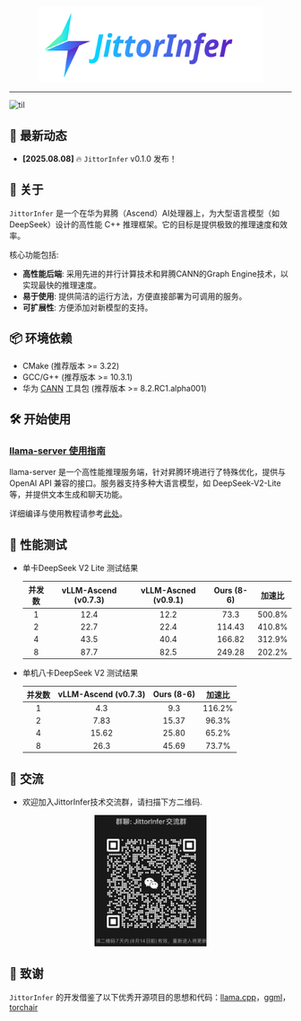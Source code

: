 <div align="center" id="HWInfer-top">
<!-- TODO: 请替换为您的项目 Logo -->
<img src="./assets/logo.svg" alt="logo" width="400" margin="10px"></img>
</div>

--------------------------------------------------------------------------------

![til](./assets/demo.gif)

## 📰 最新动态
- **[2025.08.08]** 🔥 `JittorInfer` v0.1.0 发布！

## 📖 关于
`JittorInfer` 是一个在华为昇腾（Ascend）AI处理器上，为大型语言模型（如 DeepSeek）设计的高性能 C++ 推理框架。它的目标是提供极致的推理速度和效率。

核心功能包括:
- **高性能后端**: 采用先进的并行计算技术和昇腾CANN的Graph Engine技术，以实现最快的推理速度。
- **易于使用**: 提供简洁的运行方法，方便直接部署为可调用的服务。
- **可扩展性**: 方便添加对新模型的支持。

## 📦 环境依赖

- CMake (推荐版本 >= 3.22)
- GCC/G++ (推荐版本 >= 10.3.1)
- 华为 [CANN](https://www.hiascend.com/developer/download/community/result?module=cann) 工具包 (推荐版本 >= 8.2.RC1.alpha001)

## 🛠️ 开始使用
### [llama-server 使用指南](./examples/README.md)

llama-server 是一个高性能推理服务端，针对昇腾环境进行了特殊优化，提供与 OpenAI API 兼容的接口。服务器支持多种大语言模型，如 DeepSeek-V2-Lite 等，并提供文本生成和聊天功能。

详细编译与使用教程请参考[此处](./examples/README.md)。

## 🚀 性能测试
- 单卡DeepSeek V2 Lite 测试结果

    | 并发数 | vLLM-Ascend (v0.7.3) | vLLM-Ascned (v0.9.1) | Ours (8-6) | 加速比   |
    |:-------:|:---------------------:|:---------------------:|:-----------:|:---------:|
    | 1       | 12.4                  | 12.2                  | 73.3        | 500.8%    |
    | 2       | 22.7                  | 22.4                  | 114.43      | 410.8%    |
    | 4       | 43.5                  | 40.4                  | 166.82      | 312.9%    |
    | 8       | 87.7                  | 82.5                  | 249.28      | 202.2%    |

- 单机八卡DeepSeek V2 测试结果

    | 并发数 | vLLM-Ascend (v0.7.3) | Ours (8-6) | 加速比 |
    |:-------:|:---------------------:|:-----------:|:-------:|
    | 1       | 4.3                   | 9.3         | 116.2%   |
    | 2       | 7.83                  | 15.37       | 96.3%   |
    | 4       | 15.62                 | 25.80       | 65.2%   |
    | 8       | 26.3                  | 45.69       | 73.7%   |

## 📢 交流
- 欢迎加入JittorInfer技术交流群，请扫描下方二维码.

<div align="center">
<img src="./assets/qrcode.png" alt="qrcode" width="200" margin="10px"></img>
</div>


## 💖 致谢
`JittorInfer` 的开发借鉴了以下优秀开源项目的思想和代码：[llama.cpp](https://github.com/ggml-org/llama.cpp)，[ggml](https://github.com/ggml-org/ggml)，[torchair](https://github.com/Ascend/torchair)

